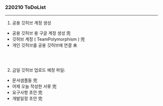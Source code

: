### 220210 ToDoList
- - -

1. 공용 깃허브 계정 생성
- 공용 깃허브 용 구글 계정 생성 	完
- 깃허브 계정 ( TeamPolymorphism )  完
- 개인 깃허브를 공용 깃허브에 연결    未

</br></br>

2. 금일 깃허브 업로드 예정 파일:
- 문서샘플들			完
- 어제 오늘 작성한 서류		完
- 요구사항 초안			完
- 개발일정 초안			完
